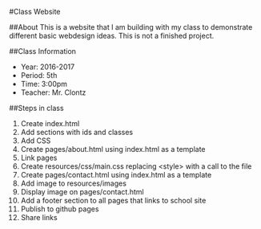 #Class Website

##About
This is a website that I am building with my class to demonstrate
different basic webdesign ideas. This is not a finished project.

##Class Information
* Year: 2016-2017
* Period: 5th
* Time: 3:00pm
* Teacher: Mr. Clontz 

##Steps in class
1. Create index.html
2. Add sections with ids and classes
3. Add CSS
4. Create pages/about.html using index.html as a template
5. Link pages
6. Create resources/css/main.css replacing \<style\> with a call to the file
7. Create pages/contact.html using index.html as a template
8. Add image to resources/images
9. Display image on pages/contact.html
10. Add a footer section to all pages that links to school site
11. Publish to github pages
12. Share links